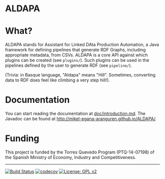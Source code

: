 ALDAPA
======

# What?

ALDAPA stands for Assistant for Linked DAta Production Automation, a Java framework for defining pipelines that generate RDF Graphs, including appropriate metadata, from CSVs. ALDAPA is a core API against which plugins can be created (see `plugins/`). Such plugins can be used in the pipelines defined by the user to generate RDF (see `pipeline/`).

(Trivia: in Basque language, "Aldapa" means "Hill". Sometimes, converting data to RDF does feel like climbing a very step hill!).

# Documentation

You can start reading the documentation at [doc/introduction.md](doc/index.md). The Javadoc can be found at http://mikel-egana-aranguren.github.io/ALDAPA/.

# Funding

This project is funded by the Torres Quevedo Program (PTQ-14-07198) of the Spanish Ministry of Economy, Industry and Competitiveness. 

---

[![Build Status](https://travis-ci.org/mikel-egana-aranguren/ALDAPA.svg?branch=feature-maven-subprojects)](https://travis-ci.org/mikel-egana-aranguren/ALDAPA) 
[![codecov](https://codecov.io/gh/mikel-egana-aranguren/ALDAPA/branch/feature-maven-subprojects/graph/badge.svg)](https://codecov.io/gh/mikel-egana-aranguren/ALDAPA) 
[![License: GPL v2](https://img.shields.io/badge/License-GPL%20v2-blue.svg)](https://github.com/mikel-egana-aranguren/ALDAPA/blob/master/LICENSE)  
